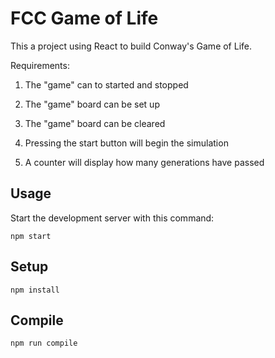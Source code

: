 # FCC Game of Life

This a project using React to build Conway's Game of Life.

Requirements:

1. The "game" can to started and stopped

2. The "game" board can be set up

3. The "game" board can be cleared

4. Pressing the start button will begin the simulation

5. A counter will display how many generations have passed



Usage
---
 
Start the development server with this command:
 
```
npm start
```

 
Setup
---
 
```
npm install
```
 
 
 
Compile
---
 
```
npm run compile
```
